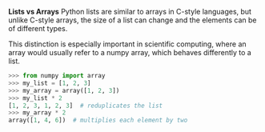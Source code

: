 **Lists vs Arrays**
Python lists are similar to arrays in C-style languages, but unlike C-style arrays, the size of a list can change and the elements can be of different types.

This distinction is especially important in scientific computing, where an array would usually refer to a numpy array, which behaves differently to a list.

```py
>>> from numpy import array
>>> my_list = [1, 2, 3]
>>> my_array = array([1, 2, 3])
>>> my_list * 2
[1, 2, 3, 1, 2, 3]  # reduplicates the list
>>> my_array * 2
array([1, 4, 6])  # multiplies each element by two
```
